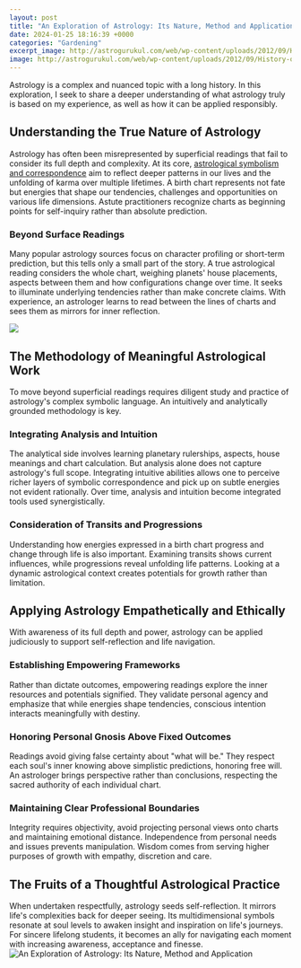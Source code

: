 ```yaml
---
layout: post
title: "An Exploration of Astrology: Its Nature, Method and Application"
date: 2024-01-25 18:16:39 +0000
categories: "Gardening"
excerpt_image: http://astrogurukul.com/web/wp-content/uploads/2012/09/History-of-astrology.jpg
image: http://astrogurukul.com/web/wp-content/uploads/2012/09/History-of-astrology.jpg
---
```


Astrology is a complex and nuanced topic with a long history. In this exploration, I seek to share a deeper understanding of what astrology truly is based on my experience, as well as how it can be applied responsibly.
## Understanding the True Nature of Astrology
Astrology has often been misrepresented by superficial readings that fail to consider its full depth and complexity. At its core, [astrological symbolism and correspondence](https://store.fi.io.vn/womens-cute-doberman-pinscher-dog-pup-sleeping-v-neck-t-shirt/men&) aim to reflect deeper patterns in our lives and the unfolding of karma over multiple lifetimes. A birth chart represents not fate but energies that shape our tendencies, challenges and opportunities on various life dimensions. Astute practitioners recognize charts as beginning points for self-inquiry rather than absolute prediction.
### Beyond Surface Readings 
Many popular astrology sources focus on character profiling or short-term prediction, but this tells only a small part of the story. A true astrological reading considers the whole chart, weighing planets' house placements, aspects between them and how configurations change over time. It seeks to illuminate underlying tendencies rather than make concrete claims. With experience, an astrologer learns to read between the lines of charts and sees them as mirrors for inner reflection.

![](https://www.theastrology.in/wp-content/uploads/2020/11/BASIC-CHART-900x900.png)
## The Methodology of Meaningful Astrological Work  
To move beyond superficial readings requires diligent study and practice of astrology's complex symbolic language. An intuitively and analytically grounded methodology is key.
### Integrating Analysis and Intuition
The analytical side involves learning planetary rulerships, aspects, house meanings and chart calculation. But analysis alone does not capture astrology's full scope. Integrating intuitive abilities allows one to perceive richer layers of symbolic correspondence and pick up on subtle energies not evident rationally. Over time, analysis and intuition become integrated tools used synergistically.
### Consideration of Transits and Progressions  
Understanding how energies expressed in a birth chart progress and change through life is also important. Examining transits shows current influences, while progressions reveal unfolding life patterns. Looking at a dynamic astrological context creates potentials for growth rather than limitation.
## Applying Astrology Empathetically and Ethically  
With awareness of its full depth and power, astrology can be applied judiciously to support self-reflection and life navigation.  
### Establishing Empowering Frameworks
Rather than dictate outcomes, empowering readings explore the inner resources and potentials signified. They validate personal agency and emphasize that while energies shape tendencies, conscious intention interacts meaningfully with destiny. 
### Honoring Personal Gnosis Above Fixed Outcomes  
Readings avoid giving false certainty about "what will be." They respect each soul's inner knowing above simplistic predictions, honoring free will. An astrologer brings perspective rather than conclusions, respecting the sacred authority of each individual chart.
### Maintaining Clear Professional Boundaries
Integrity requires objectivity, avoid projecting personal views onto charts and maintaining emotional distance. Independence from personal needs and issues prevents manipulation. Wisdom comes from serving higher purposes of growth with empathy, discretion and care.
## The Fruits of a Thoughtful Astrological Practice
When undertaken respectfully, astrology seeds self-reflection. It mirrors life's complexities back for deeper seeing. Its multidimensional symbols resonate at soul levels to awaken insight and inspiration on life's journeys. For sincere lifelong students, it becomes an ally for navigating each moment with increasing awareness, acceptance and finesse.
![An Exploration of Astrology: Its Nature, Method and Application](http://astrogurukul.com/web/wp-content/uploads/2012/09/History-of-astrology.jpg)